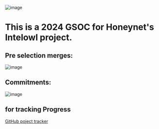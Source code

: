 ![image](https://github.com/g4ze/gsoc/assets/102874321/dede9de9-091b-4b6e-a6bf-e38f753065d3)
# This is a 2024 GSOC for Honeynet's Intelowl project.
## Pre selection merges:
![image](https://github.com/g4ze/gsoc/assets/102874321/1f65fdc0-f919-47a1-8552-2a663b44a816)
## Commitments:
![image](https://github.com/g4ze/gsoc/assets/102874321/89aca875-6c47-410a-a431-55a91fe9edec)
## for tracking Progress
[GitHub poject tracker](https://github.com/orgs/intelowlproject/projects/11)
